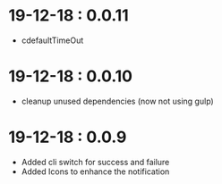 # 19-12-18 : 0.0.11
* cdefaultTimeOut

# 19-12-18 : 0.0.10
* cleanup unused dependencies (now not using gulp)

# 19-12-18 : 0.0.9
* Added cli switch for success and failure
* Added Icons to enhance the notification

